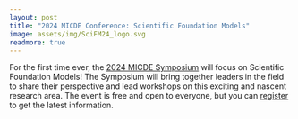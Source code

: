 ```yaml
---
layout: post
title: "2024 MICDE Conference: Scientific Foundation Models"
image: assets/img/SciFM24_logo.svg
readmore: true
---
```


For the first time ever, the [2024 MICDE Symposium](https://micde.umich.edu/news-events/annual-symposia/2024-symposium/) will focus on Scientific Foundation Models!
The Symposium will bring together leaders in the field to share their perspective and lead workshops on this exciting and nascent research area.
The event is free and open to everyone, but you can [register](https://docs.google.com/forms/d/e/1FAIpQLSd5Rw7gq0cKgkzvNXn4BshvVCFJPi403zkZWc4mmjM1bv40-Q/viewform?usp=sf_link) to get the latest information.
